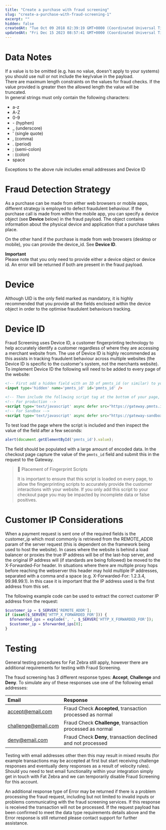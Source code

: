 ```yaml
---
title: "Create a purchase with fraud screening"
slug: "create-a-purchase-with-fraud-screening-1"
excerpt: ""
hidden: false
createdAt: "Tue Oct 09 2018 02:39:19 GMT+0000 (Coordinated Universal Time)"
updatedAt: "Fri Dec 15 2023 08:57:41 GMT+0000 (Coordinated Universal Time)"
---
```

# Data Notes

If a value is to be omitted (e.g. has no value, doesn't apply to your systems) you should use null or not include the key/value in the payload.  
There are maximum length constraints on the values for fraud checks. If the value provided is greater then the allowed length the value will be truncated.  
In general strings must only contain the following characters: 

- a-z
- A-Z
- 0-9
- \- (hyphen)
- \_ (underscore)
- ' (single quote)
- , (comma)
- . (period)
- ; (semi-colon)
- : (colon)
- space

Exceptions to the above rule includes email addresses and Device ID

# Fraud Detection Strategy

As a purchase can be made from either web browsers or mobile apps, different strategy is employed to defect fraudulent behaviour. If the purchase call is made from within the mobile app, you can specify a device object (see **Device** below) in the fraud payload.  The object contains information about the physical device and application that a purchase takes place. 

On the other hand if the purchase is made from web browsers (desktop or mobile), you can provide the device_id. See **Device ID**.

**Important**  
Please note that you only need to provide either a device object or device id. An error will be returned if both are present in the fraud payload.

# Device

Although UID is the only field marked as mandatory,  it is highly recommended that you provide all the fields enclosed within the device object in order to the optimise fraudulent behaviours tracking.

# Device ID

Fraud Screening uses Device ID, a customer fingerprinting technology to help accurately identify a customer regardless of where they are accessing a merchant website from. The use of Device ID is highly recommended as this assists in tracking fraudulent behaviour across multiple websites (the Device ID is specific to the customer's system, not the merchants website). To implement Device ID the following will need to be added to every page of the website:

```html
<!-- First add a hidden field with an ID of pmnts_id (or similar) to your form - ensure that the value of this field is included in your checkout postback -->
<input type='hidden' name='pmnts_id' id='pmnts_id' />
 
<!-- Then include the following script tag at the bottom of your page, right before </body> -->
<!-- For production -->
<script type='text/javascript' async defer src="https://gateway.pmnts.io/fraud/fingerprint/MERCHANT_USERNAME.js"></script>
<!-- For Sandbox -->
<script type='text/javascript' async defer src="https://gateway-sandbox.pmnts.io/fraud/fingerprint/MERCHANT_USERNAME.js"></script>
```

To test load the page where the script is included and then inspect the value of the field after a few seconds:

```javascript
alert(document.getElementById('pmnts_id').value);
```

The field should be populated with a large amount of encoded data. In the checkout page capture the value of the `pmnts_id` field and submit this in the request to the Gateway.

> 🚧 Placement of Fingerprint Scripts
> 
> It is important to ensure that this script is loaded on every page, to allow the fingerprinting scripts to accurately provide the customer interactions with your website. If you only add this script to your checkout page you may be impacted by incomplete data or false positives.

# Customer IP Considerations

When a payment request is sent one of the required fields is the customer_ip which most commonly is retrieved from the REMOTE_ADDR param of the server request (this is dependent on the framework being used to host the website). In cases where the website is behind a load balancer or proxies the true IP address will be of the last-hop server, and the original IP address will (if standards are being followed) be moved to the X-Forwarded-For header. In situations where there are multiple proxy hops before reaching the webserver this header may hold multiple IP addresses, separated with a comma and a space (e.g. X-Forwarded-For: 1.2.3.4, 99.98.99.1). In this case it is important that the IP address used is the first address from this set.

The following example code can be used to extract the correct customer IP address from the request:

```php
$customer_ip = $_SERVER['REMOTE_ADDR'];
if (isset($_SERVER['HTTP_X_FORWARDED_FOR'])) {
  $forwarded_ips = explode(', ', $_SERVER['HTTP_X_FORWARDED_FOR']);
  $customer_ip = $forwarded_ips[0];
}
```

# Testing

General testing procedures for Fat Zebra still apply, however there are additional requirements for testing with Fraud Screening.

The fraud screening has 3 different response types: **Accept**, **Challenge** and **Deny**. To simulate any of these responses use one of the following email addresses:

| Email                                             | Response                                                     |
| :------------------------------------------------ | :----------------------------------------------------------- |
| [accept@email.com](mailto:accept@email.com)       | Fraud Check **Accepted**, transaction processed as normal    |
| [challenge@email.com](mailto:challenge@email.com) | Fraud Check **Challenge**, transaction processed as normal   |
| [deny@email.com](mailto:deny@email.com)           | Fraud Check **Deny**, transaction declined and not processed |

Testing with email addresses other then this may result in mixed results (for example transactions may be accepted at first but start receiving challenge responses and eventually deny responses as a result of velocity rules). Should you need to test email functionality within your integration simply get in touch with Fat Zebra and we can temporarily disable Fraud Screening for this account.

An additional response type of Error may be returned if there is a problem processing the fraud request, including but not limited to invalid inputs or problems communicating with the fraud screening services. If this response is received the transaction will not be processed. If the request payload has been confirmed to meet the data type requirements details above and the Error response is still returned please contact support for further assistance.
